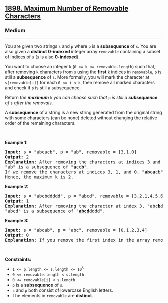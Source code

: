 <h2><a href="https://leetcode.com/problems/maximum-number-of-removable-characters/">1898. Maximum Number of Removable Characters</a></h2><h3>Medium</h3><hr><div><p>You are given two strings <code>s</code> and <code>p</code> where <code>p</code> is a <strong>subsequence </strong>of <code>s</code>. You are also given a <strong>distinct 0-indexed </strong>integer array <code>removable</code> containing a subset of indices of <code>s</code> (<code>s</code> is also <strong>0-indexed</strong>).</p>

<p>You want to choose an integer <code>k</code> (<code>0 &lt;= k &lt;= removable.length</code>) such that, after removing <code>k</code> characters from <code>s</code> using the <strong>first</strong> <code>k</code> indices in <code>removable</code>, <code>p</code> is still a <strong>subsequence</strong> of <code>s</code>. More formally, you will mark the character at <code>s[removable[i]]</code> for each <code>0 &lt;= i &lt; k</code>, then remove all marked characters and check if <code>p</code> is still a subsequence.</p>

<p>Return <em>the <strong>maximum</strong> </em><code>k</code><em> you can choose such that </em><code>p</code><em> is still a <strong>subsequence</strong> of </em><code>s</code><em> after the removals</em>.</p>

<p>A <strong>subsequence</strong> of a string is a new string generated from the original string with some characters (can be none) deleted without changing the relative order of the remaining characters.</p>

<p>&nbsp;</p>
<p><strong>Example 1:</strong></p>

<pre style="position: relative;"><strong>Input:</strong> s = "abcacb", p = "ab", removable = [3,1,0]
<strong>Output:</strong> 2
<strong>Explanation</strong>: After removing the characters at indices 3 and 1, "a<s><strong>b</strong></s>c<s><strong>a</strong></s>cb" becomes "accb".
"ab" is a subsequence of "<strong><u>a</u></strong>cc<strong><u>b</u></strong>".
If we remove the characters at indices 3, 1, and 0, "<s><strong>ab</strong></s>c<s><strong>a</strong></s>cb" becomes "ccb", and "ab" is no longer a subsequence.
Hence, the maximum k is 2.
<div class="open_grepper_editor" title="Edit &amp; Save To Grepper"></div></pre>

<p><strong>Example 2:</strong></p>

<pre style="position: relative;"><strong>Input:</strong> s = "abcbddddd", p = "abcd", removable = [3,2,1,4,5,6]
<strong>Output:</strong> 1
<strong>Explanation</strong>: After removing the character at index 3, "abc<s><strong>b</strong></s>ddddd" becomes "abcddddd".
"abcd" is a subsequence of "<u><strong>abcd</strong></u>dddd".
<div class="open_grepper_editor" title="Edit &amp; Save To Grepper"></div></pre>

<p><strong>Example 3:</strong></p>

<pre style="position: relative;"><strong>Input:</strong> s = "abcab", p = "abc", removable = [0,1,2,3,4]
<strong>Output:</strong> 0
<strong>Explanation</strong>: If you remove the first index in the array removable, "abc" is no longer a subsequence.
<div class="open_grepper_editor" title="Edit &amp; Save To Grepper"></div></pre>

<p>&nbsp;</p>
<p><strong>Constraints:</strong></p>

<ul>
	<li><code>1 &lt;= p.length &lt;= s.length &lt;= 10<sup>5</sup></code></li>
	<li><code>0 &lt;= removable.length &lt; s.length</code></li>
	<li><code>0 &lt;= removable[i] &lt; s.length</code></li>
	<li><code>p</code> is a <strong>subsequence</strong> of <code>s</code>.</li>
	<li><code>s</code> and <code>p</code> both consist of lowercase English letters.</li>
	<li>The elements in <code>removable</code> are <strong>distinct</strong>.</li>
</ul>
</div>